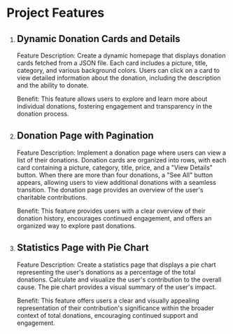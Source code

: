 <h1>Project Features</h1>

1. <h2>Dynamic Donation Cards and Details</h2>

   Feature Description: Create a dynamic homepage that displays donation cards fetched from a JSON file. Each card includes a picture, title, category, and various background colors. Users can click on a card to view detailed information about the donation, including the description and the ability to donate.

   Benefit: This feature allows users to explore and learn more about individual donations, fostering engagement and transparency in the donation process.

2. <h2>Donation Page with Pagination</h2>

   Feature Description: Implement a donation page where users can view a list of their donations. Donation cards are organized into rows, with each card containing a picture, category, title, price, and a "View Details" button. When there are more than four donations, a "See All" button appears, allowing users to view additional donations with a seamless transition. The donation page provides an overview of the user's charitable contributions.

   Benefit: This feature provides users with a clear overview of their donation history, encourages continued engagement, and offers an organized way to explore past donations.

3. <h2>Statistics Page with Pie Chart</h2>

   Feature Description: Create a statistics page that displays a pie chart representing the user's donations as a percentage of the total donations. Calculate and visualize the user's contribution to the overall cause. The pie chart provides a visual summary of the user's impact.

   Benefit: This feature offers users a clear and visually appealing representation of their contribution's significance within the broader context of total donations, encouraging continued support and engagement.
